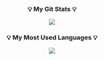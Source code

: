 <!--
**iamzieun/iamzieun** is a ✨ _special_ ✨ repository because its `README.md` (this file) appears on your GitHub profile.

Here are some ideas to get you started:

- 🔭 I’m currently working on ...
- 🌱 I’m currently learning ...
- 👯 I’m looking to collaborate on ...
- 🤔 I’m looking for help with ...
- 💬 Ask me about ...
- 📫 How to reach me: ...
- 😄 Pronouns: ...
- ⚡ Fun fact: ...
-->
<!--![Anurag's GitHub stats](https://github-readme-stats.vercel.app/api?username=iamzieun&show_icons=true&theme=radical)-->
<h3 align="center">💡 My Git Stats 💡</h3>
<p align="center">
  <a href="https://github.com/iamzieun">
    <img align="center" src="https://github-readme-stats.vercel.app/api?username=iamzieun&hide_title=true&show_icons=true&include_all_commits=true&theme=nord&rank_icon=github"/>
  </a>
</p>

</p>
<h3 align="center">💡 My Most Used Languages 💡</h3>
<p align="center">
  <a href="https://github.com/iamzieun">
    <img align="center" src="https://github-readme-stats.vercel.app/api/top-langs/?username=iamzieun&layout=compact&show_icons=true&show_owner=ture&hide_title=true&theme=nord&hide=jupyter%20notebook" />
  </a>
</p>
